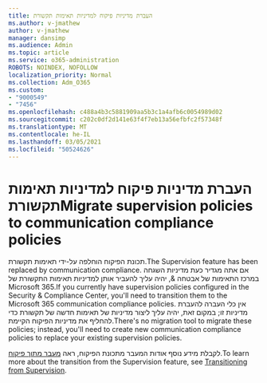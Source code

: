 ```yaml
---
title: העברת מדיניות פיקוח למדיניות תאימות תקשורת
ms.author: v-jmathew
author: v-jmathew
manager: dansimp
ms.audience: Admin
ms.topic: article
ms.service: o365-administration
ROBOTS: NOINDEX, NOFOLLOW
localization_priority: Normal
ms.collection: Adm_O365
ms.custom:
- "9000549"
- "7456"
ms.openlocfilehash: c488a4b3c5881909aa5b3c1a4afb6c0054989d02
ms.sourcegitcommit: c202c0df2d141e63f4f7eb13a56efbfc2f57348f
ms.translationtype: MT
ms.contentlocale: he-IL
ms.lasthandoff: 03/05/2021
ms.locfileid: "50524626"
---
```

# <a name="migrate-supervision-policies-to-communication-compliance-policies"></a><span data-ttu-id="4c9b2-102">העברת מדיניות פיקוח למדיניות תאימות תקשורת</span><span class="sxs-lookup"><span data-stu-id="4c9b2-102">Migrate supervision policies to communication compliance policies</span></span>

<span data-ttu-id="4c9b2-103">תכונת הפיקוח הוחלפה על-ידי תאימות תקשורת.</span><span class="sxs-lookup"><span data-stu-id="4c9b2-103">The Supervision feature has been replaced by communication compliance.</span></span> <span data-ttu-id="4c9b2-104">אם אתה מגדיר כעת מדיניות השגחה במרכז התאימות של אבטחה &, יהיה עליך להעביר אותן למדיניות תאימות התקשורת של Microsoft 365.</span><span class="sxs-lookup"><span data-stu-id="4c9b2-104">If you currently have supervision policies configured in the Security & Compliance Center, you'll need to transition them to the Microsoft 365 communication compliance policies.</span></span> <span data-ttu-id="4c9b2-105">אין כלי העברה להעברת מדיניות זו; במקום זאת, יהיה עליך ליצור מדיניות של תאימות חדשה של תקשורת כדי להחליף את מדיניות הפיקוח הקיימת.</span><span class="sxs-lookup"><span data-stu-id="4c9b2-105">There's no migration tool to migrate these policies; instead, you'll need to create new communication compliance policies to replace your existing supervision policies.</span></span>

<span data-ttu-id="4c9b2-106">לקבלת מידע נוסף אודות המעבר מתכונת הפיקוח, ראה [מעבר מתוך פיקוח](https://go.microsoft.com/fwlink/?linkid=2128750).</span><span class="sxs-lookup"><span data-stu-id="4c9b2-106">To learn more about the transition from the Supervision feature, see [Transitioning from Supervision](https://go.microsoft.com/fwlink/?linkid=2128750).</span></span>
